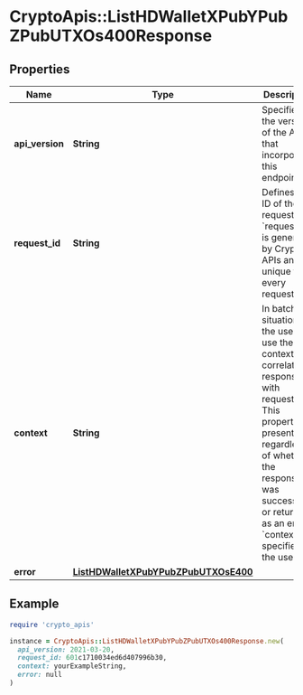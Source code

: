 # CryptoApis::ListHDWalletXPubYPubZPubUTXOs400Response

## Properties

| Name | Type | Description | Notes |
| ---- | ---- | ----------- | ----- |
| **api_version** | **String** | Specifies the version of the API that incorporates this endpoint. |  |
| **request_id** | **String** | Defines the ID of the request. The &#x60;requestId&#x60; is generated by Crypto APIs and it&#39;s unique for every request. |  |
| **context** | **String** | In batch situations the user can use the context to correlate responses with requests. This property is present regardless of whether the response was successful or returned as an error. &#x60;context&#x60; is specified by the user. | [optional] |
| **error** | [**ListHDWalletXPubYPubZPubUTXOsE400**](ListHDWalletXPubYPubZPubUTXOsE400.md) |  |  |

## Example

```ruby
require 'crypto_apis'

instance = CryptoApis::ListHDWalletXPubYPubZPubUTXOs400Response.new(
  api_version: 2021-03-20,
  request_id: 601c1710034ed6d407996b30,
  context: yourExampleString,
  error: null
)
```

